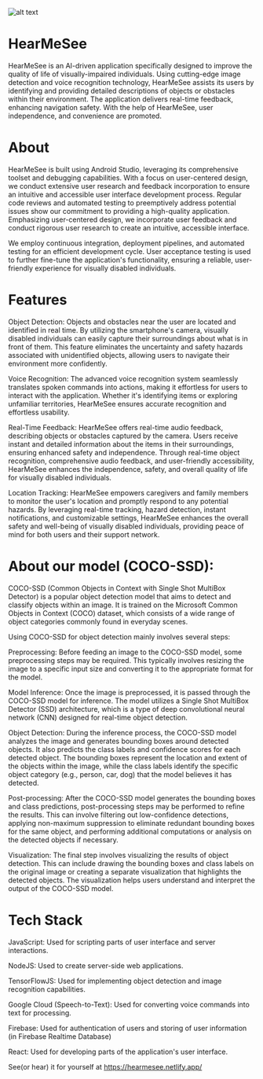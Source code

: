 ![alt text](https://github.com/jing-xiang/hear-me-see/blob/main/5649.jpg?raw=true)
# HearMeSee
HearMeSee is an AI-driven application specifically designed to improve the quality of life of visually-impaired individuals. Using cutting-edge image detection and voice recognition technology, HearMeSee assists its users by identifying and providing detailed descriptions of objects or obstacles within their environment. The application delivers real-time feedback, enhancing navigation safety. With the help of HearMeSee, user independence, and convenience are promoted.


# About

HearMeSee is built using Android Studio, leveraging its comprehensive toolset and debugging capabilities. With a focus on user-centered design, we conduct extensive user research and feedback incorporation to ensure an intuitive and accessible user interface development process. Regular code reviews and automated testing to preemptively address potential issues show our commitment to providing a high-quality application. Emphasizing user-centered design, we incorporate user feedback and conduct rigorous user research to create an intuitive, accessible interface. 

We employ continuous integration, deployment pipelines, and automated testing for an efficient development cycle. User acceptance testing is used to further fine-tune the application's functionality, ensuring a reliable, user-friendly experience for visually disabled individuals.

# Features

Object Detection: Objects and obstacles near the user are located and identified in real time. By utilizing the smartphone's camera, visually disabled individuals can easily capture their surroundings about what is in front of them. This feature eliminates the uncertainty and safety hazards associated with unidentified objects, allowing users to navigate their environment more confidently.

Voice Recognition: The advanced voice recognition system seamlessly translates spoken commands into actions, making it effortless for users to interact with the application. Whether it's identifying items or exploring unfamiliar territories, HearMeSee ensures accurate recognition and effortless usability.

Real-Time Feedback: HearMeSee offers real-time audio feedback, describing objects or obstacles captured by the camera. Users receive instant and detailed information about the items in their surroundings, ensuring enhanced safety and independence. Through real-time object recognition, comprehensive audio feedback, and user-friendly accessibility, HearMeSee enhances the independence, safety, and overall quality of life for visually disabled individuals.

Location Tracking: HearMeSee empowers caregivers and family members to monitor the user's location and promptly respond to any potential hazards. By leveraging real-time tracking, hazard detection, instant notifications, and customizable settings, HearMeSee enhances the overall safety and well-being of visually 
disabled individuals, providing peace of mind for both users and their support network.

# About our model (COCO-SSD):
COCO-SSD (Common Objects in Context with Single Shot MultiBox Detector) is a popular object detection model that aims to detect and classify objects within an image. It is trained on the Microsoft Common Objects in Context (COCO) dataset, which consists of a wide range of object categories commonly found in everyday scenes.

Using COCO-SSD for object detection mainly involves several steps:

Preprocessing: Before feeding an image to the COCO-SSD model, some preprocessing steps may be required. This typically involves resizing the image to a specific input size and converting it to the appropriate format for the model.

Model Inference: Once the image is preprocessed, it is passed through the COCO-SSD model for inference. The model utilizes a Single Shot MultiBox Detector (SSD) architecture, which is a type of deep convolutional neural network (CNN) designed for real-time object detection.

Object Detection: During the inference process, the COCO-SSD model analyzes the image and generates bounding boxes around detected objects. It also predicts the class labels and confidence scores for each detected object. The bounding boxes represent the location and extent of the objects within the image, while the class labels identify the specific object category (e.g., person, car, dog) that the model believes it has detected.

Post-processing: After the COCO-SSD model generates the bounding boxes and class predictions, post-processing steps may be performed to refine the results. This can involve filtering out low-confidence detections, applying non-maximum suppression to eliminate redundant bounding boxes for the same object, and performing additional computations or analysis on the detected objects if necessary.

Visualization: The final step involves visualizing the results of object detection. This can include drawing the bounding boxes and class labels on the original image or creating a separate visualization that highlights the detected objects. The visualization helps users understand and interpret the output of the COCO-SSD model.


# Tech Stack

JavaScript: Used for scripting parts of user interface and server interactions.

NodeJS: Used to create server-side web applications.

TensorFlowJS: Used for implementing object detection and image recognition capabilities.

Google Cloud (Speech-to-Text): Used for converting voice commands into text for processing.

Firebase: Used for authentication of users and storing of user information (in Firebase Realtime Database)

React: Used for developing parts of the application's user interface.


See(or hear) it for yourself at https://hearmesee.netlify.app/
